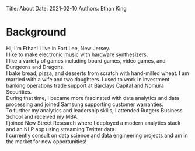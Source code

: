 Title: About
Date: 2021-02-10 
Authors: Ethan King
<!---Summary: Stuff
Category: About
Tags: about
Slug: about---> 


# Background

Hi, I'm Ethan! I live in Fort Lee, New Jersey.  
I like to make electronic music with hardware synthesizers.  
I like a variety of games including board games, video games, and Dungeons and Dragons.  
I bake bread, pizza, and desserts from scratch with hand-milled wheat.
I am married with a wife and two daughters. 
I used to work in investment banking operations trade support at Barclays Capital and Nomura Securities.  
During that time, I became more fascinated with data analytics and data processing and joined Samsung supporting customer warranties.  
To further my analytics and leadership skills, I attended Rutgers Business School and received my MBA.  
I joined New Street Research where I deployed a modern analytics stack and an NLP app using streaming Twitter data.  
I currently consult on data science and data engineering projects and am in the market for new opportunities!  




